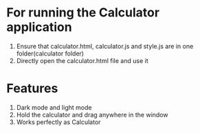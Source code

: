 # For running the Calculator application


1. Ensure that calculator.html, calculator.js and style.js are in one folder(calculator folder)
2. Directly open the calculator.html file and use it

# Features 
1. Dark mode and light mode
2. Hold the calculator and drag anywhere in the window
3. Works perfectly as Calculator 

